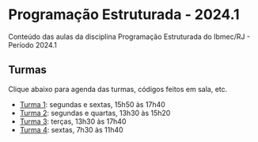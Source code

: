 # Programação Estruturada - 2024.1

Conteúdo das aulas da disciplina Programação Estruturada do Ibmec/RJ - Período 2024.1

## Turmas

Clique abaixo para agenda das turmas, códigos feitos em sala, etc.

* [Turma 1](/turma_1/readme.md): segundas e sextas, 15h50 às 17h40
* [Turma 2](/turma_2/readme.md): segundas e quartas, 13h30 às 15h20
* [Turma 3](/turma_3/readme.md): terças, 13h30 às 17h40
* [Turma 4](/turma_4/readme.md): sextas, 7h30 às 11h40
